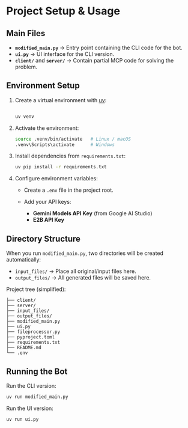 # Project Setup & Usage

## Main Files
- **`modified_main.py`** → Entry point containing the CLI code for the bot.
- **`ui.py`** → UI interface for the CLI version.
- **`client/`** and **`server/`** → Contain partial MCP code for solving the problem.

## Environment Setup
1. Create a virtual environment with [uv](https://docs.astral.sh/uv/):

   ```bash
   
   uv venv
   ```


2. Activate the environment:


   ```bash
   source .venv/bin/activate   # Linux / macOS
   .venv\Scripts\activate      # Windows
   ```
3. Install dependencies from `requirements.txt`:

   ```bash
   uv pip install -r requirements.txt
   ```
4. Configure environment variables:

   * Create a `.env` file in the project root.
   * Add your API keys:

     * **Gemini Models API Key** (from Google AI Studio)
     * **E2B API Key**

## Directory Structure

When you run `modified_main.py`, two directories will be created automatically:

* `input_files/` → Place all original/input files here.
* `output_files/` → All generated files will be saved here.

Project tree (simplified):

```
├── client/
├── server/
├── input_files/
├── output_files/
├── modified_main.py
├── ui.py
├── fileprocessor.py
├── pyproject.toml
├── requirements.txt
├── README.md
└── .env
```

## Running the Bot

Run the CLI version:

```bash
uv run modified_main.py
```

Run the UI version:

```bash
uv run ui.py
```
